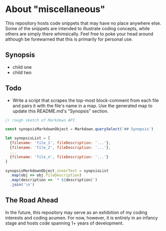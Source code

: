 # About "miscellaneous"
This repository hosts code snippets that may have no place anywhere else. Some of the snippets are intended to illustrate coding concepts, while others are simply there whimsically. Feel free to poke your head around although be forewarned that this is primarily for personal use.

## Synopsis
* child one
* child two

## Todo
* Write a script that scrapes the top-most block-comment from each file and pairs it with the file's name in a map. Use the generated map to update this README.md's "Synopsis" section.

```javascript
// rough sketch of Markdown API

const synopsisMarkdownObject = Markdown.querySelect('## Synopsis')

let synopsisList = [
  {filename: 'file_1', fileDescription: '...'},
  {filename: 'file_2', fileDescription: '...'},
  ...
  {filename: 'file_n', fileDescription: '...'}
]

synopsisMarkdownObject.innerText = syopsisList
  .map(obj => obj.fileDescription)
  .map(description => `* ${description}`)
  .join('\n')
```

## The Road Ahead
In the future, this repository may serve as an exhibition of my coding interests and coding acumen. For now, however, it is entirely in an infancy stage and hosts code spanning 1+ years of development.
